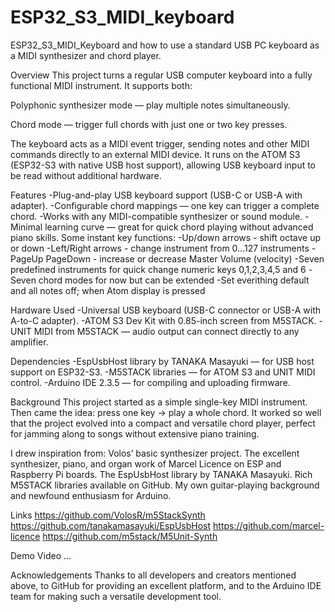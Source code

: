 # ESP32_S3_MIDI_keyboard
ESP32_S3_MIDI_Keyboard and how to use a standard USB PC keyboard as a MIDI synthesizer and chord player.

Overview
This project turns a regular USB computer keyboard into a fully functional MIDI instrument.
It supports both:

Polyphonic synthesizer mode — play multiple notes simultaneously.

Chord mode — trigger full chords with just one or two key presses.

The keyboard acts as a MIDI event trigger, sending notes and other MIDI commands directly to an external MIDI device.
It runs on the ATOM S3 (ESP32-S3 with native USB host support), allowing USB keyboard input to be read without additional hardware.

Features
-Plug-and-play USB keyboard support (USB-C or USB-A with adapter).
-Configurable chord mappings — one key can trigger a complete chord.
-Works with any MIDI-compatible synthesizer or sound module.
-Minimal learning curve — great for quick chord playing without advanced piano skills.
Some instant key functions:
-Up/down arrows - shift octave up or down
-Left/Right arrows - change instrument from 0...127 instruments
-PageUp PageDown - increase or decrease Master Volume (velocity)
-Seven predefined instruments for quick change numeric keys 0,1,2,3,4,5 and 6
-Seven chord modes for now but can be extended
-Set everithing default and all notes off; when Atom display is pressed

Hardware Used
-Universal USB keyboard (USB-C connector or USB-A with A-to-C adapter).
-ATOM S3 Dev Kit with 0.85-inch screen from M5STACK.
-UNIT MIDI from M5STACK — audio output can connect directly to any amplifier.

Dependencies
-EspUsbHost library by TANAKA Masayuki — for USB host support on ESP32-S3.
-M5STACK libraries — for ATOM S3 and UNIT MIDI control.
-Arduino IDE 2.3.5 — for compiling and uploading firmware.

Background
This project started as a simple single-key MIDI instrument.
Then came the idea: press one key → play a whole chord. It worked so well that the project evolved into a compact and versatile chord player, perfect for jamming along to songs without extensive piano training.

I drew inspiration from:
Volos’ basic synthesizer project.
The excellent synthesizer, piano, and organ work of Marcel Licence on ESP and Raspberry Pi boards.
The EspUsbHost library by TANAKA Masayuki.
Rich M5STACK libraries available on GitHub.
My own guitar-playing background and newfound enthusiasm for Arduino.

Links
https://github.com/VolosR/m5StackSynth
https://github.com/tanakamasayuki/EspUsbHost
https://github.com/marcel-licence
https://github.com/m5stack/M5Unit-Synth

Demo Video
...

Acknowledgements
Thanks to all developers and creators mentioned above, to GitHub for providing an excellent platform, and to the Arduino IDE team for making such a versatile development tool. 
